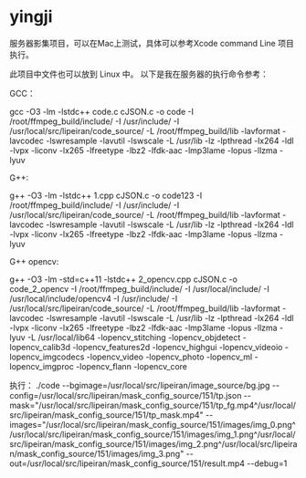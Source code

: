 # yingji
服务器影集项目，可以在Mac上测试，具体可以参考Xcode command Line 项目执行。

此项目中文件也可以放到 Linux 中。
以下是我在服务器的执行命令参考：

GCC：

gcc -O3 -lm -lstdc++ code.c cJSON.c -o code -I /root/ffmpeg_build/include/ -I /usr/include/ -I /usr/local/src/lipeiran/code_source/ -L /root/ffmpeg_build/lib -lavformat -lavcodec -lswresample -lavutil -lswscale -L /usr/lib -lz -lpthread -lx264 -ldl -lvpx -liconv -lx265 -lfreetype -lbz2 -lfdk-aac -lmp3lame -lopus -llzma -lyuv

G++:

g++ -O3 -lm -lstdc++ 1.cpp cJSON.c -o code123 -I /root/ffmpeg_build/include/ -I /usr/include/ -I /usr/local/src/lipeiran/code_source/ -L /root/ffmpeg_build/lib -lavformat -lavcodec -lswresample -lavutil -lswscale -L /usr/lib -lz -lpthread -lx264 -ldl -lvpx -liconv -lx265 -lfreetype -lbz2 -lfdk-aac -lmp3lame -lopus -llzma -lyuv

G++ opencv:

g++ -O3 -lm -std=c++11 -lstdc++ 2_opencv.cpp cJSON.c -o code_2_opencv -I /root/ffmpeg_build/include/ -I /usr/local/include/ -I /usr/local/include/opencv4 -I /usr/include/ -I /usr/local/src/lipeiran/code_source/ -L /root/ffmpeg_build/lib -lavformat -lavcodec -lswresample -lavutil -lswscale -L /usr/lib -lz -lpthread -lx264 -ldl -lvpx -liconv -lx265 -lfreetype -lbz2 -lfdk-aac -lmp3lame -lopus -llzma -lyuv -L /usr/local/lib64 -lopencv_stitching -lopencv_objdetect -lopencv_calib3d -lopencv_features2d -lopencv_highgui -lopencv_videoio -lopencv_imgcodecs -lopencv_video -lopencv_photo -lopencv_ml -lopencv_imgproc -lopencv_flann -lopencv_core

执行：
./code --bgimage=/usr/local/src/lipeiran/image_source/bg.jpg --config=/usr/local/src/lipeiran/mask_config_source/151/tp.json --mask=\"/usr/local/src/lipeiran/mask_config_source/151/tp_fg.mp4^/usr/local/src/lipeiran/mask_config_source/151/tp_mask.mp4\" --images=\"/usr/local/src/lipeiran/mask_config_source/151/images/img_0.png^/usr/local/src/lipeiran/mask_config_source/151/images/img_1.png^/usr/local/src/lipeiran/mask_config_source/151/images/img_2.png^/usr/local/src/lipeiran/mask_config_source/151/images/img_3.png\" --out=/usr/local/src/lipeiran/mask_config_source/151/result.mp4 --debug=1
